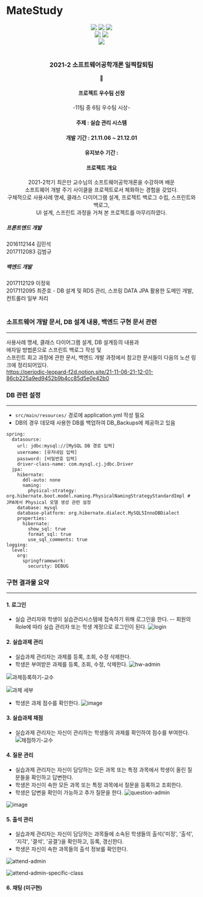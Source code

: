 # MateStudy
<div align ="center">
<img src="https://img.shields.io/badge/-Java 11-007396?style=flat-square&logo=Java"> <img src="https://img.shields.io/badge/Gradle 7.2-02303A.svg?style=flat-square&logo=Gradle"> <img src="http://img.shields.io/badge/-Springboot2.5.6-000000?style=flat-square&logo=SpringBoot">
<br/>
<img src="http://img.shields.io/badge/-Thymeleaf-005F0F?style=flat-square&logo=Thymeleaf"> <img src="http://img.shields.io/badge/-MySQL 8-fbceb1?style=flat-square&logo=MySQL"><br/>
<img src="https://img.shields.io/github/commit-activity/w/junoade/MateStudy">  
</div>
<br/>

<div align = "center">
  <h3>2021-2 소프트웨어공학개론 일찍칼퇴팀</h3>
  🥇 <h4> 프로젝트 우수팀 선정</h4>
  -11팀 중 6팀 우수팀 시상-
  <h4> 주제 : 실습 관리 시스템</h4>
  <h4> 개발 기간 : 21.11.06 ~ 21.12.01</h4>
  <h4> 유지보수 기간 : </h4>
  <h4> 프로젝트 개요 </h4>
  2021-2학기 최은만 교수님의 소프트웨어공학개론을 수강하며 배운 <br/>
  소프트웨어 개발 주기 사이클을 프로젝트로서 체화하는 경험을 갖었다.</br>
  구체적으로 사용사례 명세, 클래스 다이어그램 설계, 프로젝트 백로그 수립, 스프린트와 백로그,<br/>
  UI 설계, 스프린트 과정을 거쳐 본 프로젝트를 마무리하였다.<br/>
</div>

##### 프론트엔드 개발
2016112144 김민석<br/>
2017112083 김범규<br/>

##### 백엔드 개발
2017112129 이정욱<br/>
2017112095 최준호 - DB 설계 및 RDS 관리, 스프링 DATA JPA 활용한 도메인 개발, 컨트롤러 일부 처리 <br/><br/>



### 소프트웨어 개발 문서, DB 설계 내용, 백엔드 구현 문서 관련 
---
사용사례 명세, 클래스 다이어그램 설계, DB 설계등의 내용과<br/>
애자일 방법론으로 스프린트 백로그 작성 및<br/>
스프린트 회고 과정에 관한 문서, 백엔드 개발 과정에서 참고한 문서들이 다음의 노션 링크에 정리되어있다.<br/>
https://periodic-leopard-f2d.notion.site/21-11-06-21-12-01-86cb225a9ed9452b9b4cc85d5e0e42b0

### DB 관련 설정
---
- `src/main/resources/` 경로에 application.yml 작성 필요
- DB의 경우 데모때 사용한 DB를 백업하여 DB_Backups에 제공하고 있음

```
spring:
  datasource:
    url: jdbc:mysql://[MySQL DB 경로 입력]
    username: [유저네임 입력]
    password: [비밀번호 입력]
    driver-class-name: com.mysql.cj.jdbc.Driver
  jpa:
    hibernate:
      ddl-auto: none
      naming:
        physical-strategy: org.hibernate.boot.model.naming.PhysicalNamingStrategyStandardImpl # JPA에서 Physical 모델 생성 관련 설정
    database: mysql
    database-platform: org.hibernate.dialect.MySQL5InnoDBDialect
    properties:
      hibernate:
        show_sql: true
        format_sql: true
        use_sql_comments: true
logging:
  level:
    org:
      springframework:
        security: DEBUG

```

### 구현 결과물 요약
---

#### 1. 로그인 
- 실습 관리자와 학생이 실습관리시스템에 접속하기 위해 로그인을 한다.
-- 회원의 Role에 따라 실습 관리자 또는 학생 계정으로 로그인이 된다.
![login](https://user-images.githubusercontent.com/54317409/148642864-b80339d6-4162-46d8-b8f7-6c5a4e128d80.PNG)


#### 2. 실습과제 관리
- 실습과제 관리자는 과제를 등록, 조회, 수정 삭제한다.
- 학생은 부여받은 과제를 등록, 조회, 수정, 삭제한다.
![hw-admin](https://user-images.githubusercontent.com/54317409/148643049-452ebe29-74b2-4ccc-a9b4-598e2c08c360.PNG)

![과제등록하기-교수](https://user-images.githubusercontent.com/54317409/148643066-b5faea13-e7ce-4612-b279-eeac5c4ac24d.PNG)

![과제 세부](https://user-images.githubusercontent.com/54317409/148643069-ac5d87c5-9370-45a3-a1bd-21b76c26c86a.PNG)

- 학생은 과제 점수를 확인한다.
![image](https://user-images.githubusercontent.com/54317409/148643113-71e7386c-2bd6-4f3d-95fd-92134af34105.png)


#### 3. 실습과제 채점
- 실습과제 관리자는 자신이 관리하는 학생들의 과제를 확인하여 점수를 부여한다.
![채점하기-교수](https://user-images.githubusercontent.com/54317409/148643126-1d6065c4-886a-44fa-b783-0cf6b4960da7.PNG)

#### 4. 질문 관리
- 실습과제 관리자는 자신이 담당하는 모든 과목 또는 특정 과목에서 학생이 올린 질문들을 확인하고 답변한다.
- 학생은 자신이 속한 모든 과목 또는 특정 과목에서 질문을 등록하고 조회한다.
- 학생은 답변을 확인이 가능하고 추가 질문을 한다.
![question-admin](https://user-images.githubusercontent.com/54317409/148643177-452d7ed6-e985-4c1b-ad04-2c37624be1dc.PNG)

![image](https://user-images.githubusercontent.com/54317409/148643199-5c55187d-c8ac-46c7-af6a-421d558143cc.png)

#### 5. 출석 관리
- 실습과제 관리자는 자신이 담당하는 과목들에 소속된 학생들의 출석('미정', '출석', '지각', '결석', '공결')을 확인하고, 등록, 갱신한다.
- 학생은 자신이 속한 과목들의 출석 정보를 확인한다.

![attend-admin](https://user-images.githubusercontent.com/54317409/148643222-adbd9d0b-7a06-4c24-a8de-c70d8f24099c.PNG)

![attend-admin-specific-class](https://user-images.githubusercontent.com/54317409/148643228-931f3f28-7b06-4079-8d3c-55174fb88824.PNG)



#### 6. 채팅 (미구현)

